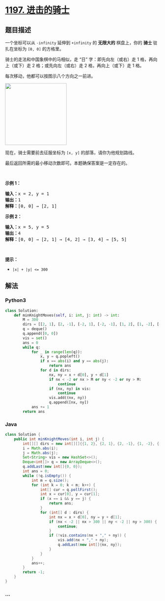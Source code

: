 # [1197. 进击的骑士](https://leetcode-cn.com/problems/minimum-knight-moves)



## 题目描述

<!-- 这里写题目描述 -->

<p>一个坐标可以从 <code>-infinity</code>&nbsp;延伸到&nbsp;<code>+infinity</code>&nbsp;的 <strong>无限大的</strong>&nbsp;棋盘上，你的 <strong>骑士&nbsp;</strong>驻扎在坐标为&nbsp;<code>[0, 0]</code>&nbsp;的方格里。</p>

<p>骑士的走法和中国象棋中的马相似，走 &ldquo;日&rdquo; 字：即先向左（或右）走 1 格，再向上（或下）走 2 格；或先向左（或右）走 2 格，再向上（或下）走 1 格。</p>

<p>每次移动，他都可以按图示八个方向之一前进。</p>

<p><img src="https://assets.leetcode-cn.com/aliyun-lc-upload/uploads/2019/09/21/knight.png" style="height: 200px; width: 200px;"></p>

<p>现在，骑士需要前去征服坐标为&nbsp;<code>[x, y]</code>&nbsp;的部落，请你为他规划路线。</p>

<p>最后返回所需的最小移动次数即可。本题确保答案是一定存在的。</p>

<p>&nbsp;</p>

<p><strong>示例 1：</strong></p>

<pre><strong>输入：</strong>x = 2, y = 1
<strong>输出：</strong>1
<strong>解释：</strong>[0, 0] &rarr; [2, 1]
</pre>

<p><strong>示例 2：</strong></p>

<pre><strong>输入：</strong>x = 5, y = 5
<strong>输出：</strong>4
<strong>解释：</strong>[0, 0] &rarr; [2, 1] &rarr; [4, 2] &rarr; [3, 4] &rarr; [5, 5]
</pre>

<p>&nbsp;</p>

<p><strong>提示：</strong></p>

<ul>
	<li><code>|x| + |y| &lt;= 300</code></li>
</ul>


## 解法

<!-- 这里可写通用的实现逻辑 -->

<!-- tabs:start -->

### **Python3**

<!-- 这里可写当前语言的特殊实现逻辑 -->

```python
class Solution:
    def minKnightMoves(self, i: int, j: int) -> int:
        M = 300
        dirs = [[2, 1], [2, -1], [-2, 1], [-2, -1], [1, 2], [1, -2], [-1, 2], [-1, -2]]
        q = deque()
        q.append([0, 0])
        vis = set()
        ans = 0
        while q:
            for _ in range(len(q)):
                x, y = q.popleft()
                if x == abs(i) and y == abs(j):
                    return ans
                for d in dirs:
                    nx, ny = x + d[0], y + d[1]
                    if nx < -2 or nx > M or ny < -2 or ny > M:
                        continue
                    if (nx, ny) in vis:
                        continue
                    vis.add((nx, ny))
                    q.append([nx, ny])
            ans += 1
        return ans
```

### **Java**

<!-- 这里可写当前语言的特殊实现逻辑 -->

```java
class Solution {
    public int minKnightMoves(int i, int j) {
        int[][] dirs = new int[][]{{1, 2}, {2, 1}, {2, -1}, {1, -2}, {-1, -2}, {-2, -1}, {-2, 1}, {-1, 2}};
        i = Math.abs(i);
        j = Math.abs(j);
        Set<String> vis = new HashSet<>();
        Deque<int[]> q = new ArrayDeque<>();
        q.addLast(new int[]{0, 0});
        int ans = 0;
        while (!q.isEmpty()) {
            int m = q.size();
            for (int k = 0; k < m; k++) {
                int[] cur = q.pollFirst();
                int x = cur[0], y = cur[1];
                if (x == i && y == j) {
                    return ans;
                }
                for (int[] d : dirs) {
                    int nx = x + d[0], ny = y + d[1];
                    if (nx < -2 || nx > 300 || ny < -2 || ny > 300) {
                        continue;
                    }
                    if (!vis.contains(nx + "," + ny)) {
                        vis.add(nx + "," + ny);
                        q.addLast(new int[]{nx, ny});
                    }
                }
            }
            ans++;
        }
        return -1;
    }
}
```

### **...**

```

```

<!-- tabs:end -->
